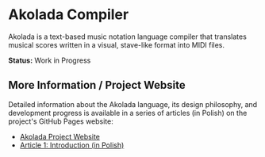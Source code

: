 # Akolada Compiler

Akolada is a text-based music notation language compiler that translates musical scores written in a visual,
stave-like format into MIDI files. 

**Status:** Work in Progress 

## More Information / Project Website

Detailed information about the Akolada language, its design philosophy, and development progress is available in a series of articles (in Polish) on the project's GitHub Pages website:

*   [Akolada Project Website](https://marcusfirmus.github.io/akolada/)
*   [Article 1: Introduction (in Polish)](https://marcusfirmus.github.io/akolada/akolada.html)
